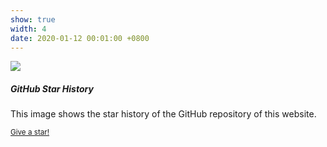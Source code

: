 ```yaml
---
show: true
width: 4
date: 2020-01-12 00:01:00 +0800
---
```

<div class="card">
  <img data-src="https://api.star-history.com/svg?repos=luost26/academic-homepage&type=Date)](https://star-history.com/#luost26/academic-homepage&Date" class="lazy w-100" src="{{ '/assets/images/empty_300x200.png' | relative_url }}">
  <div class="card-body">
    <h5 class="card-title">GitHub Star History</h5>
    <p class="card-text">
      This image shows the star history of the GitHub repository of this website.
    </p>
    <p class="card-text"><small><a href="https://github.com/luost26/academic-homepage" target="_blank">Give a star!</a></small></p>
  </div>
</div>
